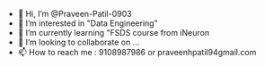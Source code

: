 - 👋 Hi, I’m @Praveen-Patil-0903
- 👀 I’m interested in "Data Engineering"
- 🌱 I’m currently learning "FSDS course from iNeuron
- 💞️ I’m looking to collaborate on ...
- 📫 How to reach me : 9108987986 or praveenhpatil94gmail.com

<!---
Praveen-Patil-0903/Praveen-Patil-0903 is a ✨ special ✨ repository because its `README.md` (this file) appears on your GitHub profile.
You can click the Preview link to take a look at your changes.
--->
